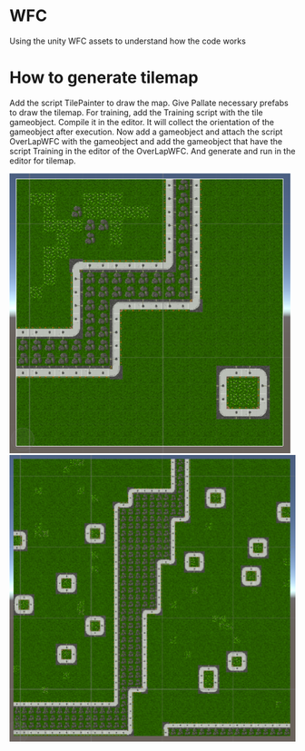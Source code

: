 # WFC
Using the unity WFC assets to understand how the code works
# How to generate tilemap
Add the script TilePainter to draw the map. Give Pallate necessary prefabs to draw the tilemap. For training, add the Training script with the tile gameobject. Compile it in the editor. It will collect the orientation of the gameobject after execution. Now add a gameobject and attach the script OverLapWFC with the gameobject and add the  gameobject that have the script Training in the editor of the OverLapWFC. And generate and run in the editor for tilemap.

![Input Img](https://github.com/jawadefaj/WFC/blob/tile/InputTile.PNG)
![Output Img](https://github.com/jawadefaj/WFC/blob/tile/OutputTile.PNG)
